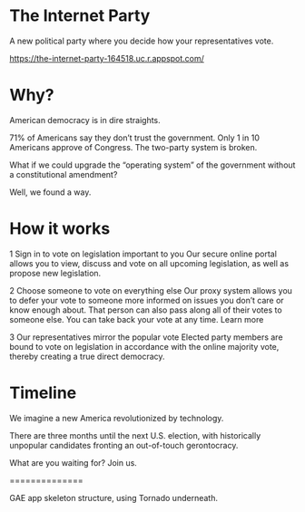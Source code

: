 # The Internet Party

A new political party where you decide how your representatives vote.

https://the-internet-party-164518.uc.r.appspot.com/

# Why?
American democracy is in dire straights.

71% of Americans say they don’t trust the government.
Only 1 in 10 Americans approve of Congress.
The two-party system is broken.

What if we could upgrade the “operating system” of the government without a constitutional amendment?

Well, we found a way.


# How it works

1
Sign in to vote on legislation important to you
Our secure online portal allows you to view, discuss and vote on all upcoming legislation, as well as propose new legislation.


2
Choose someone to vote on everything else
Our proxy system allows you to defer your vote to someone more informed on issues you don’t care or know enough about. That person can also pass along all of their votes to someone else. You can take back your vote at any time. Learn more


3
Our representatives mirror the popular vote
Elected party members are bound to vote on legislation in accordance with the online majority vote, thereby creating a true direct democracy.


# Timeline
We imagine a new America revolutionized by technology.

There are three months until the next U.S. election, with historically unpopular candidates fronting an out-of-touch gerontocracy.

What are you waiting for? Join us.

==============

GAE app skeleton structure, using Tornado underneath.

